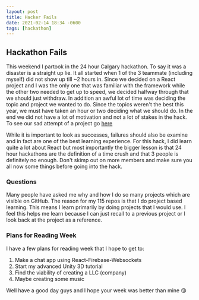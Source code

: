 ```yaml
---
layout: post
title: Hacker Fails
date: 2021-02-14 18:34 -0600
tags: [hackathon]
---
```


## Hackathon Fails

This weekend I partook in the 24 hour Calgary hackathon. To say it was a disaster is a straight up lie. It all started when 1 of the 3  teammate (including myself) did not show up till ~2 hours in. Since we decided on a React project and I was the only one that was familiar with the framework while the other two needed to get up to speed, we decided halfway through that we should just withdraw. In addition an awful lot of time was deciding the topic and project we wanted to do. Since the topics weren't the best this year, we must have taken an hour or two deciding what we should do. In the end we did not have a lot of motivation and not a lot of stakes in the hack. To see our sad attempt of a project go [here](https://github.com/Zeyu-Li/Push2Production)

While it is important to look as successes, failures should also be examine and in fact are one of the best learning experience. For this hack, I did learn quite a lot about React but most importantly the bigger lesson is that 24 hour hackathons are the definition of a time crush and that 3 people is definitely no enough. Don't skimp out on more members and make sure you all now some things before going into the hack. 



### Questions 

Many people have asked me why and how I do so many projects which are visible on GitHub. The reason for my 115 repos is that I do project based learning. This means I learn primarily by doing projects that I would use. I feel this helps me learn because I can just recall to a previous project or I look back at the project as a reference. 



### Plans for Reading Week

I have a few plans for reading week that I hope to get to:

1. Make a chat app using React-Firebase-Websockets
2. Start my advanced Unity 3D tutorial
3. Find the viability of creating a LLC (company)
4. Maybe creating some music



Well have a good day guys and I hope your week was better than mine 😘